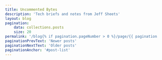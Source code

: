 ```yaml
---
title: Uncommented Bytes
description: 'Tech briefs and notes from Jeff Sheets'
layout: blog
pagination:
    data: collections.posts
    size: 20
permalink: '/blog{% if pagination.pageNumber > 0 %}/page/{{ pagination.pageNumber }}{% endif %}/index.html'
paginationPrevText: 'Newer posts'
paginationNextText: 'Older posts'
paginationAnchor: '#post-list'
---
```

